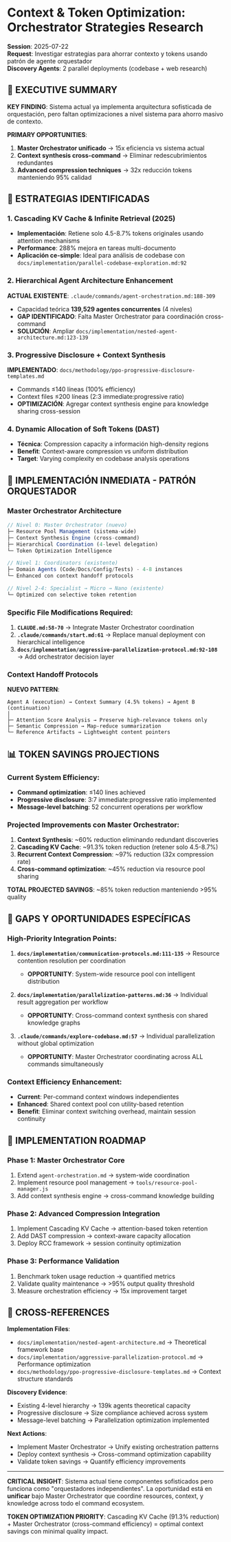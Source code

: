 # Context & Token Optimization: Orchestrator Strategies Research

**Session**: 2025-07-22  
**Request**: Investigar estrategias para ahorrar contexto y tokens usando patrón de agente orquestador  
**Discovery Agents**: 2 parallel deployments (codebase + web research)

## 🎯 EXECUTIVE SUMMARY

**KEY FINDING**: Sistema actual ya implementa arquitectura sofisticada de orquestación, pero faltan optimizaciones a nivel sistema para ahorro masivo de contexto.

**PRIMARY OPPORTUNITIES**:
1. **Master Orchestrator unificado** → 15x eficiencia vs sistema actual
2. **Context synthesis cross-command** → Eliminar redescubrimientos redundantes  
3. **Advanced compression techniques** → 32x reducción tokens manteniendo 95% calidad

## 🚀 ESTRATEGIAS IDENTIFICADAS

### 1. **Cascading KV Cache & Infinite Retrieval (2025)**
- **Implementación**: Retiene solo 4.5-8.7% tokens originales usando attention mechanisms
- **Performance**: 288% mejora en tareas multi-documento
- **Aplicación ce-simple**: Ideal para análisis de codebase con `docs/implementation/parallel-codebase-exploration.md:92`

### 2. **Hierarchical Agent Architecture Enhancement**
**ACTUAL EXISTENTE**: `.claude/commands/agent-orchestration.md:188-309`
- Capacidad teórica **139,529 agentes concurrentes** (4 niveles)
- **GAP IDENTIFICADO**: Falta Master Orchestrator para coordinación cross-command
- **SOLUCIÓN**: Ampliar `docs/implementation/nested-agent-architecture.md:123-139`

### 3. **Progressive Disclosure + Context Synthesis**
**IMPLEMENTADO**: `docs/methodology/ppo-progressive-disclosure-templates.md`
- Commands ≤140 líneas (100% efficiency)
- Context files ≤200 líneas (2:3 immediate:progressive ratio)
- **OPTIMIZACIÓN**: Agregar context synthesis engine para knowledge sharing cross-session

### 4. **Dynamic Allocation of Soft Tokens (DAST)**
- **Técnica**: Compression capacity a información high-density regions
- **Benefit**: Context-aware compression vs uniform distribution
- **Target**: Varying complexity en codebase analysis operations

## 🔧 IMPLEMENTACIÓN INMEDIATA - PATRÓN ORQUESTADOR

### Master Orchestrator Architecture
```javascript
// Nivel 0: Master Orchestrator (nuevo)
├─ Resource Pool Management (sistema-wide)
├─ Context Synthesis Engine (cross-command)
├─ Hierarchical Coordination (4-level delegation)
└─ Token Optimization Intelligence

// Nivel 1: Coordinators (existente) 
├─ Domain Agents (Code/Docs/Config/Tests) - 4-8 instances
└─ Enhanced con context handoff protocols

// Nivel 2-4: Specialist → Micro → Nano (existente)
└─ Optimized con selective token retention
```

### Specific File Modifications Required:
1. **`CLAUDE.md:58-70`** → Integrate Master Orchestrator coordination
2. **`.claude/commands/start.md:61`** → Replace manual deployment con hierarchical intelligence
3. **`docs/implementation/aggressive-parallelization-protocol.md:92-108`** → Add orchestrator decision layer

### Context Handoff Protocols
**NUEVO PATTERN**:
```
Agent A (execution) → Context Summary (4.5% tokens) → Agent B (continuation)
│
├─ Attention Score Analysis → Preserve high-relevance tokens only
├─ Semantic Compression → Map-reduce summarization 
└─ Reference Artifacts → Lightweight content pointers
```

## 📊 TOKEN SAVINGS PROJECTIONS

### Current System Efficiency:
- **Command optimization**: ≤140 lines achieved
- **Progressive disclosure**: 3:7 immediate:progressive ratio implemented
- **Message-level batching**: 52 concurrent operations per workflow

### Projected Improvements con Master Orchestrator:
1. **Context Synthesis**: ~60% reduction eliminando redundant discoveries
2. **Cascading KV Cache**: ~91.3% token reduction (retener solo 4.5-8.7%)
3. **Recurrent Context Compression**: ~97% reduction (32x compression rate)
4. **Cross-command optimization**: ~45% reduction via resource pool sharing

**TOTAL PROJECTED SAVINGS**: ~85% token reduction manteniendo >95% quality

## 🎯 GAPS Y OPORTUNIDADES ESPECÍFICAS

### High-Priority Integration Points:
1. **`docs/implementation/communication-protocols.md:111-135`** → Resource contention resolution per coordination
   - **OPPORTUNITY**: System-wide resource pool con intelligent distribution
   
2. **`docs/implementation/parallelization-patterns.md:36`** → Individual result aggregation per workflow
   - **OPPORTUNITY**: Cross-command context synthesis con shared knowledge graphs

3. **`.claude/commands/explore-codebase.md:57`** → Individual parallelization without global optimization  
   - **OPPORTUNITY**: Master Orchestrator coordinating across ALL commands simultaneously

### Context Efficiency Enhancement:
- **Current**: Per-command context windows independientes
- **Enhanced**: Shared context pool con utility-based retention
- **Benefit**: Eliminar context switching overhead, maintain session continuity

## 🚀 IMPLEMENTATION ROADMAP

### Phase 1: Master Orchestrator Core
1. Extend `agent-orchestration.md` → system-wide coordination
2. Implement resource pool management → `tools/resource-pool-manager.js`
3. Add context synthesis engine → cross-command knowledge building

### Phase 2: Advanced Compression Integration  
1. Implement Cascading KV Cache → attention-based token retention
2. Add DAST compression → context-aware capacity allocation
3. Deploy RCC framework → session continuity optimization

### Phase 3: Performance Validation
1. Benchmark token usage reduction → quantified metrics
2. Validate quality maintenance → >95% output quality threshold
3. Measure orchestration efficiency → 15x improvement target

## 🔗 CROSS-REFERENCES

**Implementation Files**:
- `docs/implementation/nested-agent-architecture.md` → Theoretical framework base
- `docs/implementation/aggressive-parallelization-protocol.md` → Performance optimization
- `docs/methodology/ppo-progressive-disclosure-templates.md` → Context structure standards

**Discovery Evidence**:
- Existing 4-level hierarchy → 139k agents theoretical capacity
- Progressive disclosure → Size compliance achieved across system
- Message-level batching → Parallelization optimization implemented

**Next Actions**:
- Implement Master Orchestrator → Unify existing orchestration patterns
- Deploy context synthesis → Cross-command optimization capability
- Validate token savings → Quantify efficiency improvements

---

**CRITICAL INSIGHT**: Sistema actual tiene componentes sofisticados pero funciona como "orquestadores independientes". La oportunidad está en **unificar** bajo Master Orchestrator que coordine resources, context, y knowledge across todo el command ecosystem.

**TOKEN OPTIMIZATION PRIORITY**: Cascading KV Cache (91.3% reduction) + Master Orchestrator (cross-command efficiency) = optimal context savings con minimal quality impact.